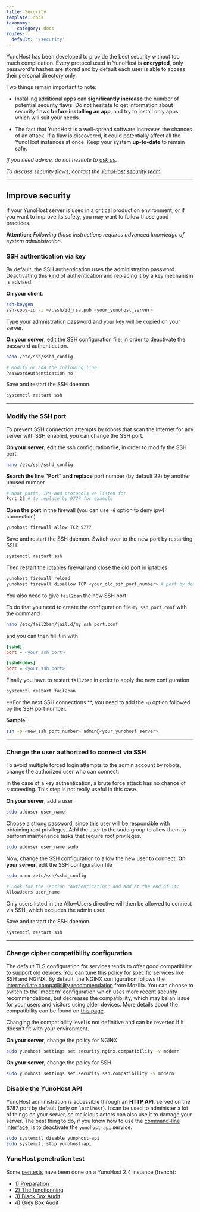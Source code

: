 ```yaml
---
title: Security
template: docs
taxonomy:
    category: docs
routes:
  default: '/security'
---
```


YunoHost has been developed to provide the best security without too much complication. Every protocol used in YunoHost is **encrypted**, only password's hashes are stored and by default each user is able to access their personal directory only.

Two things remain important to note:

* Installing additional apps can **significantly increase** the number of potential security flaws. Do not hesitate to get information about security flaws **before installing an app**, and try to install only apps which will suit your needs.

* The fact that YunoHost is a well-spread software increases the chances of an attack. If a flaw is discovered, it could potentially affect all the YunoHost instances at once. Keep your system **up-to-date** to remain safe.

*If you need advice, do not hesitate to [ask us](/help).*

*To discuss security flaws, contact the [YunoHost security team](/security_team).*

---

## Improve security
If your YunoHost server is used in a critical production environment, or if you want to improve its safety, you may want to follow those good practices.

**Attention:** *Following those instructions requires advanced knowledge of system administration.*

### SSH authentication via key
By default, the SSH authentication uses the administration password. Deactivating this kind of authentication and replacing it by a key mechanism is advised.

**On your client**:

```bash
ssh-keygen
ssh-copy-id -i ~/.ssh/id_rsa.pub <your_yunohost_server>
```

Type your admnistration password and your key will be copied on your server.

**On your server**, edit the SSH configuration file, in order to deactivate the password authentication.

```bash
nano /etc/ssh/sshd_config

# Modify or add the following line
PasswordAuthentication no
```

Save and restart the SSH daemon.
```bash
systemctl restart ssh
```
---

### Modify the SSH port

To prevent SSH connection attempts by robots that scan the Internet for any server with SSH enabled, you can change the SSH port.

**On your server**, edit the ssh configuration file, in order to modify the SSH port.

```bash
nano /etc/ssh/sshd_config
```
**Search the line "Port" and replace** port number (by default 22) by another unused number
```bash
# What ports, IPs and protocols we listen for
Port 22 # to replace by 9777 for example
```

**Open the port** in the firewall (you can use `-6` option to deny ipv4 connection)
```bash
yunohost firewall allow TCP 9777
```

Save and restart the SSH daemon. Switch over to the new port by restarting SSH.
```bash
systemctl restart ssh
```
Then restart the iptables firewall and close the old port in iptables.

```bash
yunohost firewall reload
yunohost firewall disallow TCP <your_old_ssh_port_number> # port by default 22
```

You also need to give `fail2ban` the new SSH port.

To do that you need to create the configuration file `my_ssh_port.conf` with the command


```bash
nano /etc/fail2ban/jail.d/my_ssh_port.conf
```

and you can then fill it in with

```ini
[sshd]
port = <your_ssh_port>

[sshd-ddos]
port = <your_ssh_port>
```

Finally you have to restart `fail2ban` in order to apply the new configuration

```bash
systemctl restart fail2ban
```

**For the next SSH connections **, you need to add the `-p` option followed by the SSH port number.

**Sample**:

```bash
ssh -p <new_ssh_port_number> admin@<your_yunohost_server>
```

---

### Change the user authorized to connect via SSH

To avoid multiple forced login attempts to the admin account by robots, change the authorized user who can connect.

<div class="alert alert-info" markdown="1">
In the case of a key authentication, a brute force attack has no chance of succeeding. This step is not really useful in this case.
</div>

**On your server**, add a user
```bash
sudo adduser user_name
```
Choose a strong password, since this user will be responsible with obtaining root privileges.
Add the user to the sudo group to allow them to perform maintenance tasks that require root privileges.
```bash
sudo adduser user_name sudo
```

Now, change the SSH configuration to allow the new user to connect.
**On your server**, edit the SSH configuration file
```bash
sudo nano /etc/ssh/sshd_config

# Look for the section "Authentication" and add at the end of it:
AllowUsers user_name
```
Only users listed in the AllowUsers directive will then be allowed to connect via SSH, which excludes the admin user.

Save and restart the SSH daemon.
```bash
systemctl restart ssh
```
---

### Change cipher compatibility configuration

The default TLS configuration for services tends to offer good compatibility to support old devices. You can tune this policy for specific services like SSH and NGINX. By default, the NGINX configuration follows the [intermediate compatibility recommendation](https://wiki.mozilla.org/Security/Server_Side_TLS#Intermediate_compatibility_.28default.29) from Mozilla. You can choose to switch to the 'modern' configuration which uses more recent security recommendations, but decreases the compatibility, which may be an issue for your users and visitors using older devices. More details about the compatibility can be found on [this page](https://wiki.mozilla.org/Security/Server_Side_TLS#Modern_compatibility).

Changing the compatibility level is not definitive and can be reverted if it doesn't fit with your environment.

**On your server**, change the policy for NGINX
```bash
sudo yunohost settings set security.nginx.compatibility -v modern
```

**On your server**, change the policy for SSH
```bash
sudo yunohost settings set security.ssh.compatibility -v modern
```

### Disable the YunoHost API
YunoHost administration is accessible through an **HTTP API**, served on the 6787 port by default (only on `localhost`). It can be used to administer a lot of things on your server, so malicious actors can also use it to damage your server. The best thing to do, if you know how to use the [command-line interface](/commandline), is to deactivate the `yunohost-api` service.

```bash
sudo systemctl disable yunohost-api
sudo systemctl stop yunohost-api
```

### YunoHost penetration test

Some [pentests](https://en.wikipedia.org/wiki/Penetration_test) have been done on a YunoHost 2.4 instance (french):

- [1) Preparation](https://exadot.fr/blog/2016-07-03-pentest-dune-instance-yunohost-1-preparation)
- [2) The functionning](https://exadot.fr/blog/2016-07-12-pentest-dune-instance-yunohost-2-le-fonctionnement)
- [3) Black Box Audit](https://exadot.fr/blog/2016-08-26-pentest-dune-instance-yunohost-3-audit-en-black-box)
- [4) Grey Box Audit](https://exadot.fr/blog/2016-11-03-pentest-dune-instance-yunohost-4-audit-en-grey-box)
